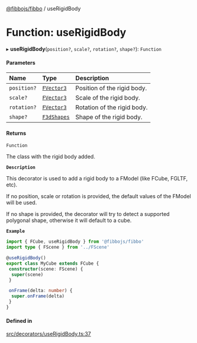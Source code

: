 [@fibbojs/fibbo](/api/index)  / useRigidBody

# Function: useRigidBody

▸ **useRigidBody**(`position?`, `scale?`, `rotation?`, `shape?`): `Function`

#### Parameters

| Name | Type | Description |
| :------ | :------ | :------ |
| `position?` | [`FVector3`](../interfaces/FVector3.md) | Position of the rigid body. |
| `scale?` | [`FVector3`](../interfaces/FVector3.md) | Scale of the rigid body. |
| `rotation?` | [`FVector3`](../interfaces/FVector3.md) | Rotation of the rigid body. |
| `shape?` | [`F3dShapes`](../enums/F3dShapes.md) | Shape of the rigid body. |

#### Returns

`Function`

The class with the rigid body added.

**`Description`**

This decorator is used to add a rigid body to a FModel (like FCube, FGLTF, etc).

If no position, scale or rotation is provided, the default values of the FModel will be used.

If no shape is provided, the decorator will try to detect a supported polygonal shape, otherwise it will default to a cube.

**`Example`**

```ts
import { FCube, useRigidBody } from '@fibbojs/fibbo'
import type { FScene } from '../FScene'

@useRigidBody()
export class MyCube extends FCube {
 constructor(scene: FScene) {
  super(scene)
 }

 onFrame(delta: number) {
  super.onFrame(delta)
 }
}
```

#### Defined in

[src/decorators/useRigidBody.ts:37](https://github.com/fibbojs/fibbo/blob/5920737a801142e4f9dd76a2bdfcee7b009224d4/src/decorators/useRigidBody.ts#L37)
